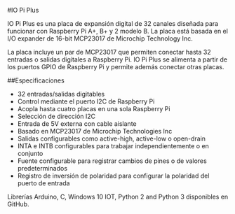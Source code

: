 <!--
---
name: IO Pi Plus
class: board
type: io
formfactor: HAT
manufacturer: AB Electronics
description: 32 Channel Digital Expansion Board
url: https://www.abelectronics.co.uk/p/54/IO-Pi-Plus
github: https://github.com/abelectronicsuk
buy: https://www.abelectronics.co.uk/p/54/IO-Pi-Plus
image: 'ab-io-pi-plus.png'
pincount: 40
eeprom: no
power: 3v3,5v
pin:
  '3':
    mode: i2c
  '5':
    mode: i2c
i2c:
  '0x20':
    name: MCP23017
    device: MCP23017
  '0x21':
    name: MCP23017
    device: MCP23017
-->
#IO Pi Plus

IO Pi Plus es una placa de expansión digital de 32 canales diseñada para funcionar con Raspberry Pi A+, B+ y 2 modelo B. La placa está basada en el I/O expander de 16-bit MCP23017 de Microchip Technology Inc.

La placa incluye un par de MCP23017 que permiten conectar hasta 32 entradas o salidas digitales a Raspberry Pi. IO Pi Plus se alimenta a partir de los puertos GPIO de Raspberry Pi y permite además conectar otras placas.

##Especificaciones

-  32 entradas/salidas digitables
-  Control mediante el puerto I2C de Raspberry Pi
-  Acopla hasta cuatro placas en una sola Raspberry Pi
-  Selección de dirección I2C
-  Entrada de 5V externa con cable aislante
-  Basado en MCP23017 de Microchip Technologies Inc
-  Salidas configurables como active-high, active-low o open-drain
-  INTA e INTB configurables para trabajar independientemente o en conjunto
-  Fuente configurable para registrar cambios de pines o de valores predeterminados
-  Registro de inversión de polaridad para configurar la polaridad del puerto de entrada

Librerías Arduino, C, Windows 10 IOT, Python 2 and Python 3 disponibles en GitHub.
